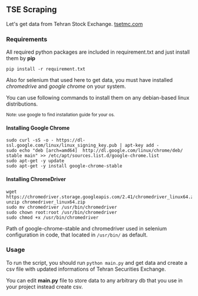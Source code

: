 ## TSE Scraping
Let's get data from Tehran Stock Exchange. [tsetmc.com](tsetmc.com)

### Requirements
All required python packages are included in requirement.txt and just install them by **pip**

```
pip install -r requirement.txt
```

Also for selenium that used here to get data, you must have installed *chromedrive* and *google chrome* on your system.

You can use following commands to install them on any debian-based linux distributions. 

<sub>Note: use google to find installation guide for your os.</sub>

#### Installing Google Chrome

```
sudo curl -sS -o - https://dl-ssl.google.com/linux/linux_signing_key.pub | apt-key add -
sudo echo "deb [arch=amd64]  http://dl.google.com/linux/chrome/deb/ stable main" >> /etc/apt/sources.list.d/google-chrome.list
sudo apt-get -y update
sudo apt-get -y install google-chrome-stable
```

#### Installing ChromeDriver
```
wget https://chromedriver.storage.googleapis.com/2.41/chromedriver_linux64.zip
unzip chromedriver_linux64.zip
sudo mv chromedriver /usr/bin/chromedriver
sudo chown root:root /usr/bin/chromedriver
sudo chmod +x /usr/bin/chromedriver
```

Path of google-chrome-stable and chromedriver used in selenium configuration in code, that located in ```/usr/bin/``` as default.

### Usage

To run the script, you should run ``` python main.py ``` and get data and create a csv file with updated informations of Tehran Securities Exchange.

You can edit **main.py** file to store data to any arbitrary db that you use in your project instead create csv.
